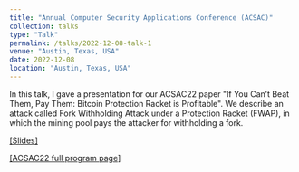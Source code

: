 ```yaml
---
title: "Annual Computer Security Applications Conference (ACSAC)"
collection: talks
type: "Talk"
permalink: /talks/2022-12-08-talk-1
venue: "Austin, Texas, USA"
date: 2022-12-08
location: "Austin, Texas, USA"
---
```


In this talk, I gave a presentation for our ACSAC22 paper "If You Can’t Beat Them, Pay Them: Bitcoin Protection Racket is Profitable". We describe an attack called Fork Withholding Attack under a Protection Racket (FWAP), in which the mining pool pays the attacker for withholding a fork. 

[\[Slides\]](http://chao-cy.github.io/files/ACSAC22-FWAP-slides.pdf) 

[\[ACSAC22 full program page\]](https://www.acsac.org/2022/program/final/)